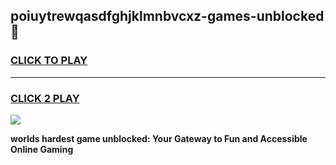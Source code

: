 
## poiuytrewqasdfghjklmnbvcxz-games-unblocked 👋
<h3>
<a href="https://premium.freeplayer.one?title=poiuytrewqasdfghjklmnbvcxz-games-unblocked&ref=14F">CLICK TO PLAY</a></h3>
<hr>

<h3>
<a href="https://premium.freeplayer.one?title=poiuytrewqasdfghjklmnbvcxz-games-unblocked&ref=14F">CLICK 2 PLAY</a>
  
</h3>

<a href="https://premium.freeplayer.one?title=poiuytrewqasdfghjklmnbvcxz-games-unblocked&ref=12F/"><img src="https://clearcache.store/games.png"></a>


**worlds hardest game unblocked: Your Gateway to Fun and Accessible Online Gaming**
